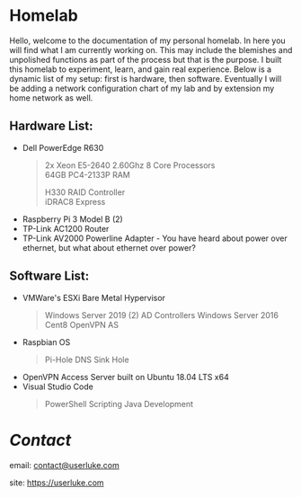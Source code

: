 # Homelab

Hello, welcome to the documentation of my personal homelab. In here you will find what I am currently working on. This may include the blemishes and unpolished functions as part of the process but that is the purpose. I built this homelab to experiment, learn, and gain real experience. Below is a dynamic list of my setup: first is hardware, then software. Eventually I will be adding a network configuration chart of my lab and by extension my home network as well. 


## Hardware List:
* Dell PowerEdge R630
  >2x Xeon E5-2640 2.60Ghz 8 Core Processors  
  >64GB PC4-2133P RAM  
  >  
  >  
  >H330 RAID Controller  
  >iDRAC8 Express  
 * Raspberry Pi 3 Model B (2)
 * TP-Link AC1200 Router
 * TP-Link AV2000 Powerline Adapter - You have heard about power over ethernet, but what about ethernet over power?
 



## Software List:
* VMWare's ESXi Bare Metal Hypervisor
  >Windows Server 2019 (2) AD Controllers
  >Windows Server 2016
  >Cent8
  >OpenVPN AS
* Raspbian OS  
  >Pi-Hole DNS Sink Hole
* OpenVPN Access Server built on Ubuntu 18.04 LTS x64
* Visual Studio Code
  >PowerShell Scripting
  >Java Development

  
# *Contact* 

email: contact@userluke.com

site: https://userluke.com

